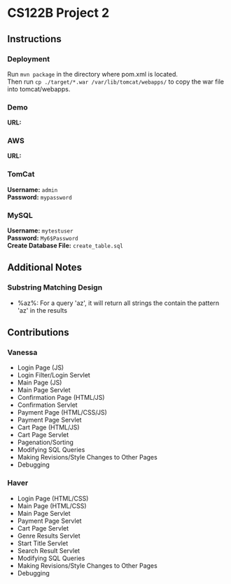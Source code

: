 # CS122B Project 2
## Instructions
### Deployment
Run `mvn package` in the directory where pom.xml is located.<br>Then run `cp ./target/*.war /var/lib/tomcat/webapps/` to copy the war file into tomcat/webapps.
### Demo
**URL:** 
### AWS
**URL:**
### TomCat
**Username:** `admin`<br>**Password:** `mypassword`
### MySQL
**Username:** `mytestuser`<br>**Password:** `My6$Password`<br>**Create Database File:** `create_table.sql`
## Additional Notes
### Substring Matching Design
  - %az%: For a query 'az', it will return all strings the contain the pattern 'az' in the results
## Contributions
### Vanessa
  - Login Page (JS)
  - Login Filter/Login Servlet
  - Main Page (JS)
  - Main Page Servlet
  - Confirmation Page (HTML/JS)
  - Confirmation Servlet
  - Payment Page (HTML/CSS/JS)
  - Payment Page Servlet
  - Cart Page (HTML/JS)
  - Cart Page Servlet
  - Pagenation/Sorting
  - Modifying SQL Queries
  - Making Revisions/Style Changes to Other Pages
  - Debugging
### Haver
  - Login Page (HTML/CSS)
  - Main Page (HTML/CSS)
  - Main Page Servlet
  - Payment Page Servlet
  - Cart Page Servlet
  - Genre Results Servlet
  - Start Title Servlet
  - Search Result Servlet
  - Modifying SQL Queries
  - Making Revisions/Style Changes to Other Pages
  - Debugging

